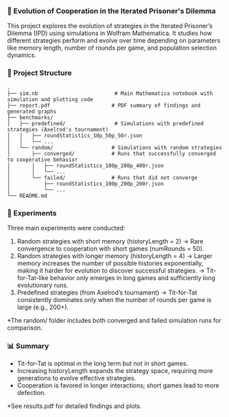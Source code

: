 ### 🧠 Evolution of Cooperation in the Iterated Prisoner's Dilemma

This project explores the evolution of strategies in the Iterated Prisoner’s Dilemma (IPD) using simulations in Wolfram Mathematica. It studies how different strategies perform and evolve over time depending on parameters like memory length, number of rounds per game, and population selection dynamics.


### 📂 Project Structure
```
.
├── sim.nb                         # Main Mathematica notebook with simulation and plotting code
├── report.pdf                    # PDF summary of findings and generated graphs
├── benchmarks/
│   ├── predefined/                # Simulations with predefined strategies (Axelrod's tournament)
│   │   ├── roundStatistics_10p_50p_50r.json
│   │   └── ...
│   └── random/                   # Simulations with random strategies
│       ├── converged/            # Runs that successfully converged to cooperative behavior
│       │   ├── roundStatistics_100p_200p_400r.json
│       │   └── ...
│       └── failed/               # Runs that did not converge
│           ├── roundStatistics_100p_200p_200r.json
│           └── ...
└── README.md
```



### 🧪 Experiments
Three main experiments were conducted:
1. Random strategies with short memory (historyLength = 2)
→ Rare convergence to cooperation with short games (numRounds = 50).
2. Random strategies with longer memory (historyLength = 4)
→ Larger memory increases the number of possible histories exponentially, making it harder for evolution to discover successful strategies.
→ Tit-for-Tat-like behavior only emerges in long games and sufficiently long evolutionary runs.
3. Predefined strategies (from Axelrod’s tournament)
→ Tit-for-Tat consistently dominates only when the number of rounds per game is large (e.g., 200+).

*The random/ folder includes both converged and failed simulation runs for comparison.

### 📊 Summary
- Tit-for-Tat is optimal in the long term but not in short games.
- Increasing historyLength expands the strategy space, requiring more generations to evolve effective strategies.
- Cooperation is favored in longer interactions; short games lead to more defection.

*See results.pdf for detailed findings and plots.
